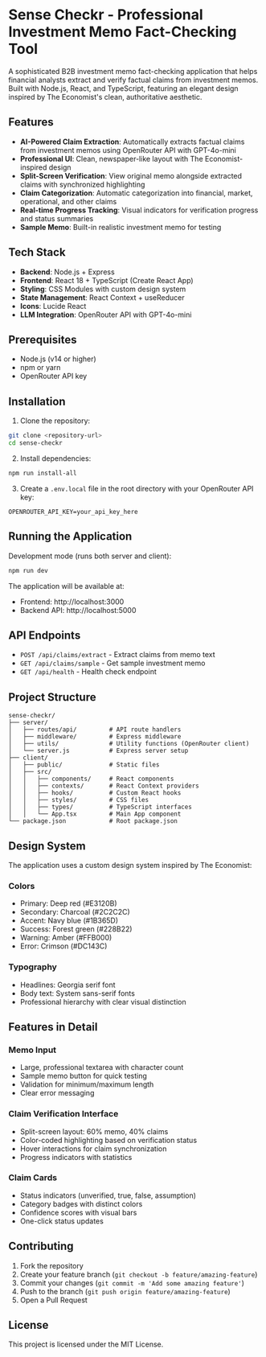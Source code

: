 # Sense Checkr - Professional Investment Memo Fact-Checking Tool

A sophisticated B2B investment memo fact-checking application that helps financial analysts extract and verify factual claims from investment memos. Built with Node.js, React, and TypeScript, featuring an elegant design inspired by The Economist's clean, authoritative aesthetic.

## Features

- **AI-Powered Claim Extraction**: Automatically extracts factual claims from investment memos using OpenRouter API with GPT-4o-mini
- **Professional UI**: Clean, newspaper-like layout with The Economist-inspired design
- **Split-Screen Verification**: View original memo alongside extracted claims with synchronized highlighting
- **Claim Categorization**: Automatic categorization into financial, market, operational, and other claims
- **Real-time Progress Tracking**: Visual indicators for verification progress and status summaries
- **Sample Memo**: Built-in realistic investment memo for testing

## Tech Stack

- **Backend**: Node.js + Express
- **Frontend**: React 18 + TypeScript (Create React App)
- **Styling**: CSS Modules with custom design system
- **State Management**: React Context + useReducer
- **Icons**: Lucide React
- **LLM Integration**: OpenRouter API with GPT-4o-mini

## Prerequisites

- Node.js (v14 or higher)
- npm or yarn
- OpenRouter API key

## Installation

1. Clone the repository:
```bash
git clone <repository-url>
cd sense-checkr
```

2. Install dependencies:
```bash
npm run install-all
```

3. Create a `.env.local` file in the root directory with your OpenRouter API key:
```env
OPENROUTER_API_KEY=your_api_key_here
```

## Running the Application

Development mode (runs both server and client):
```bash
npm run dev
```

The application will be available at:
- Frontend: http://localhost:3000
- Backend API: http://localhost:5000

## API Endpoints

- `POST /api/claims/extract` - Extract claims from memo text
- `GET /api/claims/sample` - Get sample investment memo
- `GET /api/health` - Health check endpoint

## Project Structure

```
sense-checkr/
├── server/
│   ├── routes/api/         # API route handlers
│   ├── middleware/         # Express middleware
│   ├── utils/              # Utility functions (OpenRouter client)
│   └── server.js           # Express server setup
├── client/
│   ├── public/             # Static files
│   ├── src/
│   │   ├── components/     # React components
│   │   ├── contexts/       # React Context providers
│   │   ├── hooks/          # Custom React hooks
│   │   ├── styles/         # CSS files
│   │   ├── types/          # TypeScript interfaces
│   │   └── App.tsx         # Main App component
└── package.json            # Root package.json

```

## Design System

The application uses a custom design system inspired by The Economist:

### Colors
- Primary: Deep red (#E3120B)
- Secondary: Charcoal (#2C2C2C)
- Accent: Navy blue (#1B365D)
- Success: Forest green (#228B22)
- Warning: Amber (#FFB000)
- Error: Crimson (#DC143C)

### Typography
- Headlines: Georgia serif font
- Body text: System sans-serif fonts
- Professional hierarchy with clear visual distinction

## Features in Detail

### Memo Input
- Large, professional textarea with character count
- Sample memo button for quick testing
- Validation for minimum/maximum length
- Clear error messaging

### Claim Verification Interface
- Split-screen layout: 60% memo, 40% claims
- Color-coded highlighting based on verification status
- Hover interactions for claim synchronization
- Progress indicators with statistics

### Claim Cards
- Status indicators (unverified, true, false, assumption)
- Category badges with distinct colors
- Confidence scores with visual bars
- One-click status updates

## Contributing

1. Fork the repository
2. Create your feature branch (`git checkout -b feature/amazing-feature`)
3. Commit your changes (`git commit -m 'Add some amazing feature'`)
4. Push to the branch (`git push origin feature/amazing-feature`)
5. Open a Pull Request

## License

This project is licensed under the MIT License. 